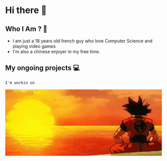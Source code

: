 # Hi there 👋

## Who I Am ? 🤔
  - I am just a 18 years old french guy who love Computer Science and playing video games
  - I'm also a chinese enjoyer in my free time.

## My ongoing projects 💻
    I'm workin on 


<img src="FukuInTheCode-banner-github.gif">

